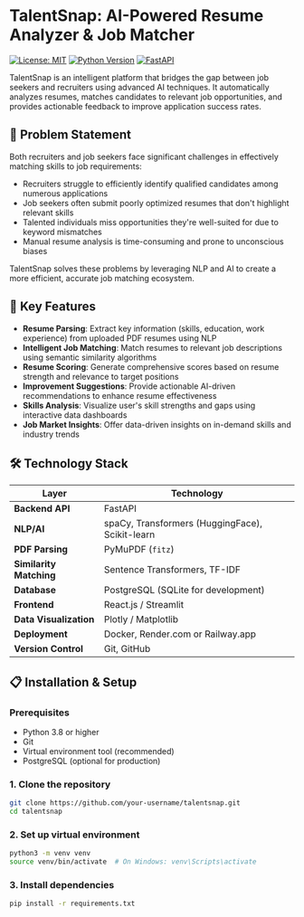 # TalentSnap: AI-Powered Resume Analyzer & Job Matcher

[![License: MIT](https://img.shields.io/badge/License-MIT-yellow.svg)](https://opensource.org/licenses/MIT)
[![Python Version](https://img.shields.io/badge/python-3.8%2B-blue)](https://www.python.org/downloads/)
[![FastAPI](https://img.shields.io/badge/FastAPI-0.95.0-green)](https://fastapi.tiangolo.com/)

TalentSnap is an intelligent platform that bridges the gap between job seekers and recruiters using advanced AI techniques. It automatically analyzes resumes, matches candidates to relevant job opportunities, and provides actionable feedback to improve application success rates.

## 🧩 Problem Statement

Both recruiters and job seekers face significant challenges in effectively matching skills to job requirements:

- Recruiters struggle to efficiently identify qualified candidates among numerous applications
- Job seekers often submit poorly optimized resumes that don't highlight relevant skills
- Talented individuals miss opportunities they're well-suited for due to keyword mismatches
- Manual resume analysis is time-consuming and prone to unconscious biases

TalentSnap solves these problems by leveraging NLP and AI to create a more efficient, accurate job matching ecosystem.

## 🎯 Key Features

- **Resume Parsing**: Extract key information (skills, education, work experience) from uploaded PDF resumes using NLP
- **Intelligent Job Matching**: Match resumes to relevant job descriptions using semantic similarity algorithms
- **Resume Scoring**: Generate comprehensive scores based on resume strength and relevance to target positions
- **Improvement Suggestions**: Provide actionable AI-driven recommendations to enhance resume effectiveness
- **Skills Analysis**: Visualize user's skill strengths and gaps using interactive data dashboards
- **Job Market Insights**: Offer data-driven insights on in-demand skills and industry trends

## 🛠️ Technology Stack

| Layer | Technology |
|-------|------------|
| **Backend API** | FastAPI |
| **NLP/AI** | spaCy, Transformers (HuggingFace), Scikit-learn |
| **PDF Parsing** | PyMuPDF (`fitz`) |
| **Similarity Matching** | Sentence Transformers, TF-IDF |
| **Database** | PostgreSQL (SQLite for development) |
| **Frontend** | React.js / Streamlit |
| **Data Visualization** | Plotly / Matplotlib |
| **Deployment** | Docker, Render.com or Railway.app |
| **Version Control** | Git, GitHub |

## 📋 Installation & Setup

### Prerequisites
- Python 3.8 or higher
- Git
- Virtual environment tool (recommended)
- PostgreSQL (optional for production)

### 1. Clone the repository
```bash
git clone https://github.com/your-username/talentsnap.git
cd talentsnap
```
### 2. Set up virtual environment
```bash
python3 -m venv venv
source venv/bin/activate  # On Windows: venv\Scripts\activate
```
### 3. Install dependencies
```bash
pip install -r requirements.txt
```
### 

